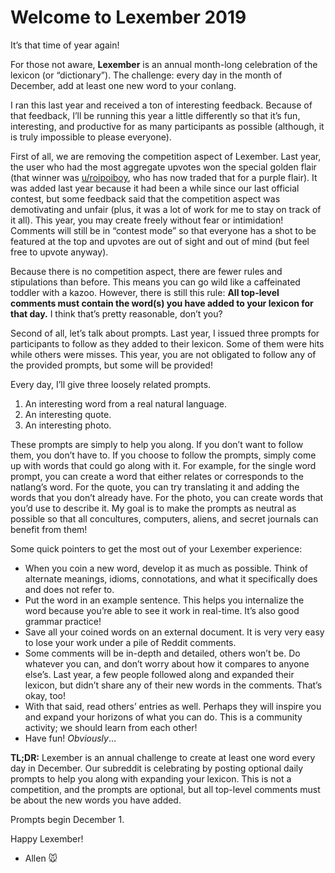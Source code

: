 # Welcome to Lexember 2019

It’s that time of year again!

For those not aware, **Lexember** is an annual month-long celebration of the lexicon (or “dictionary”). The challenge: every day in the month of December, add at least one new word to your conlang.

I ran this last year and received a ton of interesting feedback. Because of that feedback, I’ll be running this year a little differently so that it’s fun, interesting, and productive for as many participants as possible (although, it is truly impossible to please everyone).

First of all, we are removing the competition aspect of Lexember. Last year, the user who had the most aggregate upvotes won the special golden flair (that winner was [u/roipoiboy](https://www.reddit.com/u/roipoiboy/), who has now traded that for a purple flair). It was added last year because it had been a while since our last official contest, but some feedback said that the competition aspect was demotivating and unfair (plus, it was a lot of work for me to stay on track of it all). This year, you may create freely without fear or intimidation! Comments will still be in “contest mode” so that everyone has a shot to be featured at the top and upvotes are out of sight and out of mind (but feel free to upvote anyway).

Because there is no competition aspect, there are fewer rules and stipulations than before. This means you can go wild like a caffeinated toddler with a kazoo. However, there is still this rule: **All top-level comments must contain the word(s) you have added to your lexicon for that day.** I think that’s pretty reasonable, don’t you?

Second of all, let’s talk about prompts. Last year, I issued three prompts for participants to follow as they added to their lexicon. Some of them were hits while others were misses. This year, you are not obligated to follow any of the provided prompts, but some will be provided!

Every day, I’ll give three loosely related prompts.

1. An interesting word from a real natural language.
2. An interesting quote.
3. An interesting photo.

These prompts are simply to help you along. If you don’t want to follow them, you don’t have to. If you choose to follow the prompts, simply come up with words that could go along with it. For example, for the single word prompt, you can create a word that either relates or corresponds to the natlang’s word. For the quote, you can try translating it and adding the words that you don’t already have. For the photo, you can create words that you’d use to describe it. My goal is to make the prompts as neutral as possible so that all concultures, computers, aliens, and secret journals can benefit from them!

Some quick pointers to get the most out of your Lexember experience:

+ When you coin a new word, develop it as much as possible. Think of alternate meanings, idioms, connotations, and what it specifically does and does not refer to.
+ Put the word in an example sentence. This helps you internalize the word because you’re able to see it work in real-time. It’s also good grammar practice!
+ Save all your coined words on an external document. It is very very easy to lose your work under a pile of Reddit comments.
+ Some comments will be in-depth and detailed, others won’t be. Do whatever you can, and don’t worry about how it compares to anyone else’s. Last year, a few people followed along and expanded their lexicon, but didn’t share any of their new words in the comments. That’s okay, too!
+ With that said, read others’ entries as well. Perhaps they will inspire you and expand your horizons of what you can do. This is a community activity; we should learn from each other!
+ Have fun! _Obviously_…

**TL;DR:** Lexember is an annual challenge to create at least one word every day in December. Our subreddit is celebrating by posting optional daily prompts to help you along with expanding your lexicon. This is not a competition, and the prompts are optional, but all top-level comments must be about the new words you have added.

Prompts begin December 1.

Happy Lexember!

- Allen 🐭
